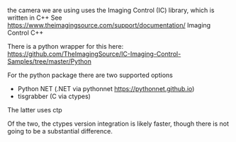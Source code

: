 
the camera we are using uses the Imaging Control (IC) library, which is written in C++
See https://www.theimagingsource.com/support/documentation/
Imaging Control C++

There is a python wrapper for this here:
https://github.com/TheImagingSource/IC-Imaging-Control-Samples/tree/master/Python

For the python package there are two supported options
* Python NET (.NET via pythonnet https://pythonnet.github.io)
* tisgrabber (C via ctypes)

The latter uses ctp

Of the two, the ctypes version integration is likely faster, though there is not going to be a substantial difference.


